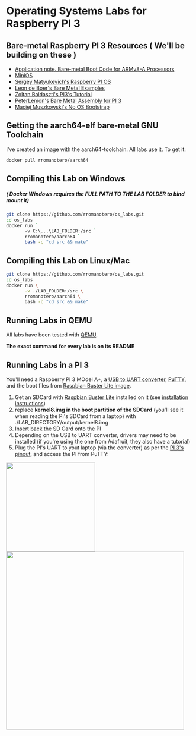 # Operating Systems Labs for Raspberry PI 3

## Bare-metal Raspberry PI 3 Resources ( We'll be building on these )
- [Application note. Bare-metal Boot Code for ARMv8-A Processors](http://infocenter.arm.com/help/topic/com.arm.doc.dai0527a/DAI0527A_baremetal_boot_code_for_ARMv8_A_processors.pdf)
- [MiniOS](https://github.com/rromanotero/minios)
- [Sergey Matyukevich's Raspberry PI OS](https://github.com/s-matyukevich/raspberry-pi-os/)
- [Leon de Boer's Bare Metal Examples](https://github.com/LdB-ECM/Raspberry-Pi/)
- [Zoltan Baldaszti's PI3's Tutorial](https://github.com/bztsrc/raspi3-tutorial)
- [PeterLemon's Bare Metal Assembly  for PI 3](https://github.com/PeterLemon/RaspberryPi)
- [Maciej Muszkowski's No OS Bootstrap](https://github.com/mmuszkow/NoOsBootstrap/)

## Getting the aarch64-elf bare-metal GNU Toolchain

I've created an image with the aarch64-toolchain. All labs use it. To get it:

```bash
docker pull rromanotero/aarch64
```

## Compiling this Lab on Windows
##### ( Docker Windows requires the FULL PATH TO THE LAB FOLDER to bind mount it)
```bash
git clone https://github.com/rromanotero/os_labs.git
cd os_labs
docker run `
       -v C:\...\LAB_FOLDER:/src `
       rromanotero/aarch64 `
       bash -c "cd src && make"
```   

## Compiling this Lab on Linux/Mac
```bash
git clone https://github.com/rromanotero/os_labs.git
cd os_labs
docker run \
       -v ./LAB_FOLDER:/src \
       rromanotero/aarch64 \
       bash -c "cd src && make"
```

## Running Labs in QEMU

All labs have been tested with [QEMU](https://www.qemu.org/download/).

**The exact command for every lab is on its README**

## Running Labs in a PI 3

You'll need a Raspberry PI 3 MOdel A+, a [USB to UART converter](https://www.adafruit.com/product/954), [PuTTY](https://www.putty.org/), and the boot files from [Raspbian Buster Lite image](https://www.raspberrypi.org/downloads/raspbian/).

1. Get an SDCard with [Raspbian Buster Lite](https://www.raspberrypi.org/downloads/raspbian/) installed on it (see [installation instructions](https://www.raspberrypi.org/documentation/installation/installing-images/README.md))
2. replace **kernel8.img in the boot partition of the SDCard** (you'll see it when reading the PI's SDCard from a laptop) with ./LAB_DIRECTORY/output/kernel8.img
3. Insert back the SD Card onto the PI
4. Depending on the USB to UART converter, drivers may need to be installed (if you're using the one from Adafruit, they also have a tutorial)
5. Plug the PI's UART to yout laptop (via the converter) as per the [PI 3's pinout](https://pi4j.com/1.1/pins/model-a-plus.html), and access the PI from PuTTY:

  <img src="https://github.com/rromanotero/os_labs/blob/master/images/lab_setup_a.jpg" width="240"/>
  <img src="https://github.com/rromanotero/os_labs/blob/master/images/lab_setup_b.png" width="480"/>
